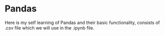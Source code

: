 # Pandas
Here is my self learning of Pandas and their basic functionality, consists of .csv file which we will use in the .ipynb file.
